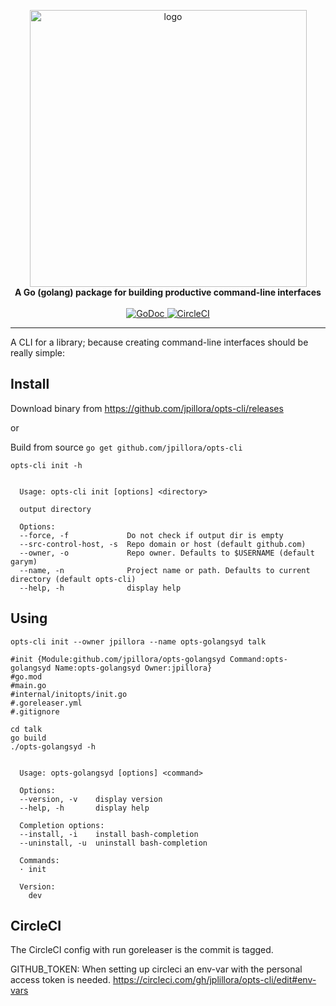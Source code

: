 <p align="center">
<img width="443" alt="logo" src="https://user-images.githubusercontent.com/633843/57529538-84a22780-7378-11e9-9235-312633dc125e.png"><br>
<b>A Go (golang) package for building productive command-line interfaces</b><br><br>
<a href="https://godoc.org/github.com/jpillora/opts#Opts" rel="nofollow">
	<img src="https://camo.githubusercontent.com/42566bdba17f1a0c86c1a1de859d6ab70bde1457/68747470733a2f2f676f646f632e6f72672f6769746875622e636f6d2f6a70696c6c6f72612f6f7074733f7374617475732e737667" alt="GoDoc" data-canonical-src="https://godoc.org/github.com/jpillora/opts?status.svg" style="max-width:100%;">
</a>
<a href="https://circleci.com/gh/jpillora/opts" rel="nofollow">
	<img src="https://camo.githubusercontent.com/34202387888c6b05f640653a29bb1e204f5a9e19/68747470733a2f2f636972636c6563692e636f6d2f67682f6a70696c6c6f72612f6f7074732e7376673f7374796c653d736869656c6426636972636c652d746f6b656e3d36396566396336616330643863656263623335346262383563333737656365666637376266623162" alt="CircleCI" data-canonical-src="https://circleci.com/gh/jpillora/opts.svg?style=shield&amp;circle-token=69ef9c6ac0d8cebcb354bb85c377eceff77bfb1b" style="max-width:100%;">
</a>
</p>

---

A CLI for a library; because creating command-line interfaces should be really simple:

## Install
Download binary from https://github.com/jpillora/opts-cli/releases

or

Build from source `go get github.com/jpillora/opts-cli`

`opts-cli init -h`
<!--tmpl,code=plain:go run main.go init -h -->
``` plain 

  Usage: opts-cli init [options] <directory>

  output directory

  Options:
  --force, -f             Do not check if output dir is empty
  --src-control-host, -s  Repo domain or host (default github.com)
  --owner, -o             Repo owner. Defaults to $USERNAME (default garym)
  --name, -n              Project name or path. Defaults to current directory (default opts-cli)
  --help, -h              display help

```
<!--/tmpl-->

## Using

`opts-cli init --owner jpillora --name opts-golangsyd talk`
<!--tmpl,code=plain:go run main.go init --owner jpillora --name opts-golangsyd talk -->
``` plain 
#init {Module:github.com/jpillora/opts-golangsyd Command:opts-golangsyd Name:opts-golangsyd Owner:jpillora}
#go.mod
#main.go
#internal/initopts/init.go
#.goreleaser.yml
#.gitignore
```
<!--/tmpl-->

```
cd talk
go build
./opts-golangsyd -h
```
<!--tmpl,code=plain:cd talk; go run main.go -h -->
``` plain 

  Usage: opts-golangsyd [options] <command>

  Options:
  --version, -v    display version
  --help, -h       display help

  Completion options:
  --install, -i    install bash-completion
  --uninstall, -u  uninstall bash-completion

  Commands:
  · init

  Version:
    dev

```
<!--/tmpl-->

## CircleCI

The CircleCI config with run goreleaser is the commit is tagged.

GITHUB_TOKEN: When setting up circleci an env-var with the personal access token is needed. https://circleci.com/gh/jplillora/opts-cli/edit#env-vars

